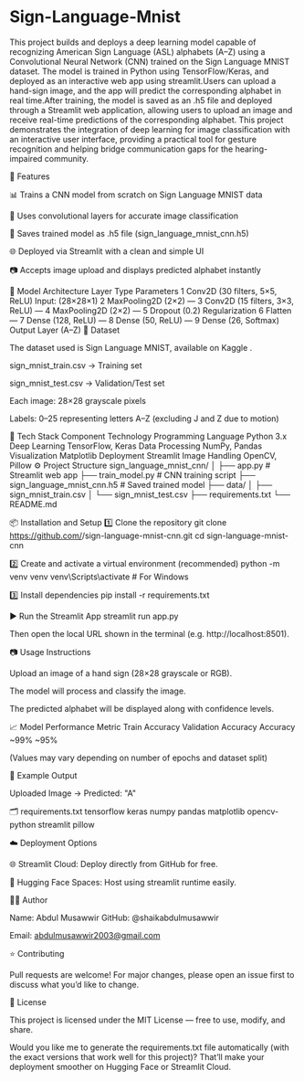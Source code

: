 # Sign-Language-Mnist
This project builds and deploys a deep learning model capable of recognizing American Sign Language (ASL) alphabets (A–Z) using a Convolutional Neural Network (CNN) trained on the Sign Language MNIST dataset.  The model is trained in Python using TensorFlow/Keras, and deployed as an interactive web app using streamlit.Users can upload a hand-sign image, and the app will predict the corresponding alphabet in real time.After training, the model is saved as an .h5 file and deployed through a Streamlit web application, allowing users to upload an image and receive real-time predictions of the corresponding alphabet. This project demonstrates the integration of deep learning for image classification with an interactive user interface, providing a practical tool for gesture recognition and helping bridge communication gaps for the hearing-impaired community.

🚀 Features

📊 Trains a CNN model from scratch on Sign Language MNIST data

🧠 Uses convolutional layers for accurate image classification

💾 Saves trained model as .h5 file (sign_language_mnist_cnn.h5)

🌐 Deployed via Streamlit with a clean and simple UI

📷 Accepts image upload and displays predicted alphabet instantly

🧠 Model Architecture
Layer	Type	Parameters
1	Conv2D (30 filters, 5×5, ReLU)	Input: (28×28×1)
2	MaxPooling2D (2×2)	—
3	Conv2D (15 filters, 3×3, ReLU)	—
4	MaxPooling2D (2×2)	—
5	Dropout (0.2)	Regularization
6	Flatten	—
7	Dense (128, ReLU)	—
8	Dense (50, ReLU)	—
9	Dense (26, Softmax)	Output Layer (A–Z)
🧩 Dataset

The dataset used is Sign Language MNIST, available on Kaggle
.

sign_mnist_train.csv → Training set

sign_mnist_test.csv → Validation/Test set

Each image: 28×28 grayscale pixels

Labels: 0–25 representing letters A–Z (excluding J and Z due to motion)

🧰 Tech Stack
Component	Technology
Programming Language	Python 3.x
Deep Learning	TensorFlow, Keras
Data Processing	NumPy, Pandas
Visualization	Matplotlib
Deployment	Streamlit
Image Handling	OpenCV, Pillow
⚙️ Project Structure
sign_language_mnist_cnn/
│
├── app.py                     # Streamlit web app
├── train_model.py             # CNN training script
├── sign_language_mnist_cnn.h5 # Saved trained model
├── data/
│   ├── sign_mnist_train.csv
│   └── sign_mnist_test.csv
├── requirements.txt
└── README.md

📦 Installation and Setup
1️⃣ Clone the repository
git clone https://github.com/<your-username>/sign-language-mnist-cnn.git
cd sign-language-mnist-cnn

2️⃣ Create and activate a virtual environment (recommended)
python -m venv venv
venv\Scripts\activate    # For Windows

3️⃣ Install dependencies
pip install -r requirements.txt

▶️ Run the Streamlit App
streamlit run app.py


Then open the local URL shown in the terminal (e.g. http://localhost:8501).

📷 Usage Instructions

Upload an image of a hand sign (28×28 grayscale or RGB).

The model will process and classify the image.

The predicted alphabet will be displayed along with confidence levels.

📈 Model Performance
Metric	Train Accuracy	Validation Accuracy
Accuracy	~99%	~95%

(Values may vary depending on number of epochs and dataset split)

🧠 Example Output

Uploaded Image → Predicted: "A"

🗂️ requirements.txt
tensorflow
keras
numpy
pandas
matplotlib
opencv-python
streamlit
pillow

☁️ Deployment Options

🌐 Streamlit Cloud: Deploy directly from GitHub for free.

🤗 Hugging Face Spaces: Host using streamlit runtime easily.

🧑‍💻 Author

Name: Abdul Musawwir
GitHub: @shaikabdulmusawwir

Email: abdulmusawwir2003@gmail.com

⭐ Contributing

Pull requests are welcome!
For major changes, please open an issue first to discuss what you’d like to change.

📜 License

This project is licensed under the MIT License — free to use, modify, and share.

Would you like me to generate the requirements.txt file automatically (with the exact versions that work well for this project)?
That’ll make your deployment smoother on Hugging Face or Streamlit Cloud.
